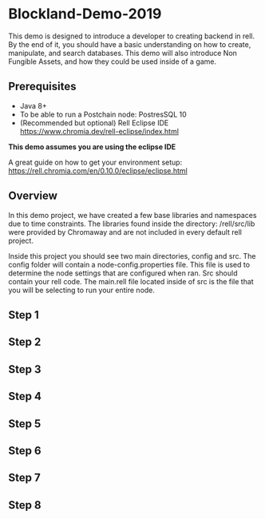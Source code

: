 # Blockland-Demo-2019

This demo is designed to introduce a developer to creating backend in rell.  By the end of it, you should have a basic understanding on how to create, manipulate, and search databases.  This demo will also introduce Non Fungible Assets, and how they could be used inside of a game.

## Prerequisites

* Java 8+
* To be able to run a Postchain node: PostresSQL 10
* (Recommended but optional) Rell Eclipse IDE https://www.chromia.dev/rell-eclipse/index.html

<b>This demo assumes you are using the eclipse IDE</b>

A great guide on how to get your environment setup:
https://rell.chromia.com/en/0.10.0/eclipse/eclipse.html

## Overview

In this demo project, we have created a few base libraries and namespaces due to time constraints. The libraries found inside the directory: /rell/src/lib were provided by Chromaway and are not included in every default rell project. 

Inside this project you should see two main directories, config and src.  The config folder will contain a node-config.properties file. This file is used to determine the node settings that are configured when ran. Src should contain your rell code. The main.rell file located inside of src is the file that you will be selecting to run your entire node.

## Step 1



## Step 2

## Step 3

## Step 4

## Step 5

## Step 6

## Step 7

## Step 8

